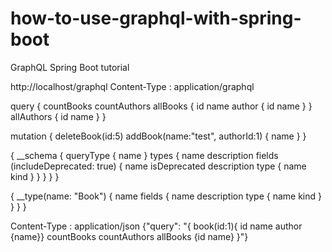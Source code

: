 # how-to-use-graphql-with-spring-boot
GraphQL Spring Boot tutorial


http://localhost/graphql 
Content-Type : application/graphql

query {
    countBooks
    countAuthors
    allBooks {
      id
      name
      author {
        id
        name
      }
    }
    allAuthors {
      id
      name
    }
}

mutation {
    deleteBook(id:5)
    addBook(name:"test", authorId:1) {
      name
    }
}

{
	__schema {
		queryType {
	      name
	    }
		types {
			name
			description
			fields (includeDeprecated: true) {
				name
				isDeprecated
				description
			    type {
			        name
			        kind
			    }
			}
		}
	}
}

{
	__type(name: "Book") {
		name
		fields {
			name
			description
		    type {
		        name
		        kind
		    }
		}
	}
}

Content-Type : application/json
{"query": "{ book(id:1){ id name author {name}} countBooks countAuthors allBooks {id name} }"}